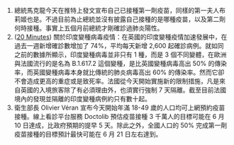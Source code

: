 1. 總統馬克龍今天在推特上發文宣布自己已接種第一劑疫苗，同樣的第一夫人布莉姬也是。不過目前為止總統並沒有披露自己接種的是哪種疫苗，以及第二劑何時接種。事實上五個月前總統才剛確診過肺炎陽性。
1. ([20 Minutes](https://bit.ly/3fWATLE)) 關於印度變種病毒疫情：在英國的印度變種疫情加速發展中，在過去一週新增確診數增加了 74%，平均每天新增 2,600 起確診病例。就如同之前的數據所顯示，印度變種病毒並非只有 1 種，而是 3 個不同變體，在歐洲與法國流行的是名為 B.1.617.2 這個變種，是比英國變種病毒高出 50% 的傳染率，而英國變種病毒本身就比傳統的肺炎病毒高出 60% 的傳染率。然而它卻不會造成更高的重症或是致死率。法國從今天開始實施新的限制措施，凡是來自英國的入境旅客除了有必須理由外，也須實行強制 7 天隔離。截至目前法國境內的發現並隔離的印度變種病例約只有數十起。
1. 衛生部長 Olivier Véran 宣布今天開始年滿 18-49 歲的人口均可上網預約疫苗接種。線上看診平台服務 Doctolib 預估疫苗接種 3 千萬人的目標可能在 6 月 10 日達成，比政府預期的提早 5 天。除此之外，全國人口的 50% 完成第一劑疫苗接種的目標預計最快可能在 6 月 21 日左右達到。
